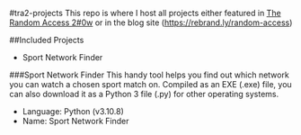 #tra2-projects
This repo is where I host all projects either featured in [The Random Access 2#0w](https://anchor.fm/random-access) or in the blog site (https://rebrand.ly/random-access)

##Included Projects
- Sport Network Finder

###Sport Network Finder
This handy tool helps you find out which network you can watch a chosen sport match on. Compiled as an EXE (.exe) file, you can also download it as a Python 3 file (.py) for other operating systems.
- Language: Python (v3.10.8)
- Name: Sport Network Finder
